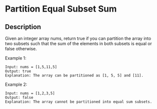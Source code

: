 # Partition Equal Subset Sum

## Description
Given an integer array nums, return true if you can partition the array into two subsets such that the sum of the elements in both subsets is equal or false otherwise.

Example 1:

```
Input: nums = [1,5,11,5]
Output: true
Explanation: The array can be partitioned as [1, 5, 5] and [11].
```

Example 2:

```
Input: nums = [1,2,3,5]
Output: false
Explanation: The array cannot be partitioned into equal sum subsets.
```